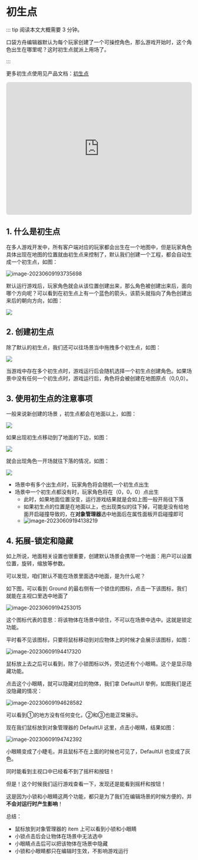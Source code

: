 # 初生点

::: tip 阅读本文大概需要 3 分钟。

口袋方舟编辑器默认为每个玩家创建了一个可操控角色，那么游戏开始时，这个角色出生在哪里呢？这时初生点就派上用场了。

:::

更多初生点使用见产品文档：[初生点](https://docs.ark.online/GameplayObjects/SpawnPoint.html)

<iframe sandbox="allow-scripts allow-downloads allow-same-origin allow-popups allow-presentation allow-forms" frameborder="0" draggable="false" allowfullscreen="" allow="encrypted-media;" referrerpolicy="" aha-samesite="" class="iframe-loaded" src=" https://player.bilibili.com/player.html?aid=863312444&bvid=BV1uG4y1Q7ny&cid=978207160&page=1&autoplay=0" style="border-radius: 7px; width: 100%; height: 360px;"></iframe>

## 1. 什么是初生点

在多人游戏开发中，所有客户端对应的玩家都会出生在一个地图中，但是玩家角色具体出现在地图的位置就由初生点来控制了，默认我们创建一个工程，都会自动生成一个初生点，如图：

![image-20230609193735698](https://arkimg.ark.online/image-20230609193735698.webp)

默认运行游戏后，玩家角色就会从该位置创建出来，那么角色被创建出来后，面向哪个方向呢？可以看到在初生点上有一个蓝色的箭头，该箭头就指向了角色创建出来后的朝向方向，如图：

![](https://wstatic-a1.233leyuan.com/productdocs/static/boxcn3e9m8ZUpATt2t2y278Sclf.gif)

## 2. 创建初生点

除了默认的初生点，我们还可以往场景当中拖拽多个初生点，如图：

![](https://wstatic-a1.233leyuan.com/productdocs/static/boxcnbjSa8ALjrW3BSMDBsB3obh.png)

当游戏中存在多个初生点时，游戏运行后会随机选择一个初生点创建角色。如果场景中没有任何一个初生点时，游戏运行后，角色将会被创建在地图原点（0,0,0）。

## 3. 使用初生点的注意事项

一般来说新创建的场景 ，初生点都会在地面以上，如图：

![](https://wstatic-a1.233leyuan.com/productdocs/static/boxcnuK74ObtGrfuVvsimKGqaHf.png)

如果出现初生点移动到了地面的下边，如图：

![](https://wstatic-a1.233leyuan.com/productdocs/static/boxcnobeRs47psTHv5DRFDzuOmf.png)

就会出现角色一开场就往下落的情况，如图：

![](https://wstatic-a1.233leyuan.com/productdocs/static/boxcnYB0TZJw8sDSQ20FH7iTFId.gif)

- 场景中有多个出生点时，玩家角色将会随机一个初生点出生
- 场景中一个初生点都没有时，玩家角色将在（0，0，0）点出生
  - 此时，如果地面位置没变，运行游戏结果就是会如上图一般开局往下落
  - 如果初生点的位置是在地面以上，也出现类似的往下掉，可能是没有给地面开启碰撞导致的，在**对象管理器**选中地面后在属性面板开启碰撞即可
  - ![image-20230609194138219](https://arkimg.ark.online/image-20230609194138219.webp)


## 4. 拓展-锁定和隐藏

如上所说，地面相关设置也很重要，创建默认场景会携带一个地面：用户可以设置位置，旋转，缩放等参数。

可以发现，咱们默认不能在场景里面选中地面，是为什么呢？

如下图，可以看到 Ground 的最右侧有一个锁住的图标，点击一下该图标，我们就能在主视口里选中地面了

![image-20230609194253015](https://arkimg.ark.online/image-20230609194253015.webp)

这个图标代表的意思：将该物体在场景中锁住，不可以在场景中选中。这就是锁定功能。

平时看不见该图标，只要将鼠标移动到对应物体上的时候才会展示该图标，如图：

![image-20230609194417320](https://arkimg.ark.online/image-20230609194417320.webp)

鼠标放上去之后可以看到，除了小锁图标以外，旁边还有个小眼睛。这个是显示隐藏功能。

点击这个小眼睛，就可以隐藏对应的物体，我们拿 DefaultUI 举例，如图我们是还没隐藏的情况：

![image-20230609194628582](https://arkimg.ark.online/image-20230609194628582.webp)

可以看到①的地方没有任何变化，②和③也能正常展示。

现在我们鼠标放到对象管理器的 DefaultUI 这里，点击小眼睛，结果如图：

![image-20230609194742392](https://arkimg.ark.online/image-20230609194742392.webp)

小眼睛变成了小睫毛，并且鼠标不在上面的时候也可见了，DefaultUI 也变成了灰色。

同时能看到主视口中已经看不到了摇杆和按钮！

但是！这个时候我们运行游戏查看一下，发现还是能看到摇杆和按钮！

这是因为小锁和小眼睛这两个功能，都只是为了我们在编辑场景的时候方便的，并**不会对运行时产生影响**！



总结：

* 鼠标放到对象管理器的 item 上可以看到小锁和小眼睛
* 小锁点击后会让物体在场景中无法选中
* 小眼睛点击后可以把该物体在场景中隐藏
* 小锁和小眼睛都只在编辑时生效，不影响游戏运行